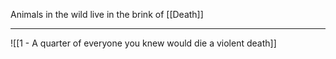 Animals in the wild live in the brink of [[Death]]

---

![[1 - A quarter of everyone you knew would die a violent death]]